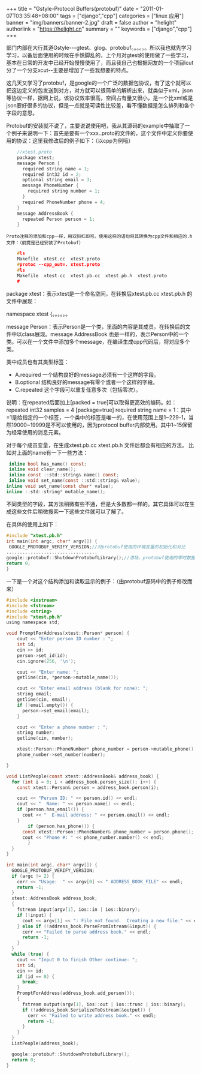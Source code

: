 +++
title = "Gstyle-Protocol Buffers(protobuf)"
date = "2011-01-07T03:35:48+08:00"
tags = ["django","cpp"]
categories = ["linux 应用"]
banner = "img/banners/banner-2.jpg"
draft = false
author = "helight"
authorlink = "https://helight.cn"
summary = ""
keywords = ["django","cpp"]
+++

部门内部在大行其道Gstyle---gtest、glog、protobuf。。。。。。所以我也就先学习学习，以备后面使用的时候在手慌脚乱的，上个月对gtest的使用做了一些学习，基本在日常的开发中已经开始慢慢使用了，而且我自己也根据网友的一个项目lcut分了一个分支xcut--主要是增加了一些我想要的特点。

这几天又学习了protobuf，是google的一个广泛的数据包协议，有了这个就可以把这边定义的包发送到对方，对方就可以很简单的解析出来，就类似于xml，json等协议一样，据网上说，该协议效率很高，空间占有量又很小，是一个比xml或是json要好很多的协议，但是一点就是可读性比较差，看不懂数据是怎么排列和各个字段的意思。
<!--more-->
Protobuf的安装就不说了，主要说说使用吧，我从其源码的example中抽取了一个例子来说明一下：首先是要有一个xxx..proto的文件的，这个文件中定义你要使用的协议：这里我修改后的例子如下：（以cpp为例哦）
```c
	//xtest.proto
	package xtest;
	message Person {
	  required string name = 1;
	  required int32 id = 2;    
	  optional string email = 3;
	  message PhoneNumber {
	    required string number = 1;
	  }
	  required PhoneNumber phone = 4;
	}
	message AddressBook {
	  repeated Person person = 1;
	}
```
	Proto注释的添加和cpp一样，用双斜杠即可。使用这样的语句将其转换为cpp文件和相应的.h文件：（前提是已经安装了Protobuf）
```c
	#ls
	Makefile  xtest.cc  xtest.proto
	#protoc --cpp_out=. xtest.proto
	#ls
	Makefile  xtest.cc  xtest.pb.cc  xtest.pb.h  xtest.proto
	#
```
package xtest：表示xtest是一个命名空间，在转换后xtest.pb.cc  xtest.pb.h 的文件中展现：

namespace xtest {。。。。。。

message Person：表示Person是一个类，里面的内容是其成员。在转换后的文件中以class展现。message AddressBook 也是一样的，表示Person中的一个类。可以在一个文件中添加多个message，在编译生成cpp代码后，将对应多个类。

类中成员也有其类型标签：
*	A.required 一个结构良好的message必须有一个这样的字段。
*	B.optional 结构良好的message有零个或者一个这样的字段。
*	C.repeated 这个字段可以重复任意多次（包括零次）。

说明：在repeated后面加上[packed = true]可以取得更高效的编码。如：repeated int32 samples = 4 [package=true]
required string name = 1：其中=1是给指定的一个标签，一个类中的标签是唯一的，在使用范围上是1~229-1，当然19000~19999是不可以使用的，因为protocol buffer内部使用。其中1~15保留为经常使用的消息元素。

对于每个成员变量，在生成xtest.pb.cc  xtest.pb.h 文件后都会有相应的方法。
比如对上面的name有一下一些方法：
```c
 inline bool has_name() const;
 inline void clear_name();
 inline const ::std::string& name() const;
 inline void set_name(const ::std::string& value); 
inline void set_name(const char* value); 
inline ::std::string* mutable_name();
```
不同类型的字段，其方法稍微有些不通，但是大多数都一样的。其它具体可以在生成这些文件后稍微搜索一下这些文件就可以了解了。

在具体的使用上如下：

```c
#include "xtest.pb.h"
int main(int argc, char* argv[]) { 
 GOOGLE_PROTOBUF_VERIFY_VERSION;//对protobuf使用的环境变量的初始化和对比
..................................  
google::protobuf::ShutdownProtobufLibrary();//清场，protobuf使用的零时数据，环境变量等  
return 0;
}
```
一下是一个对这个结构添加和读取显示的例子：（由protobuf源码中的例子修改而来）
```c
#include <iostream>
#include <fstream>
#include <string>
#include "xtest.pb.h"
using namespace std;

void PromptForAddress(xtest::Person* person) {
    cout << "Enter person ID number : ";
    int id;
    cin >> id;
    person->set_id(id);
    cin.ignore(256, '\n');

    cout << "Enter name: ";
    getline(cin, *person->mutable_name());

    cout << "Enter email address (blank for none): ";
    string email;
    getline(cin, email);
    if (!email.empty()) {
      person->set_email(email);
    }

    cout << "Enter a phone number : ";
    string number;
    getline(cin, number);

    xtest::Person::PhoneNumber* phone_number = person->mutable_phone();
    phone_number->set_number(number);

}

void ListPeople(const xtest::AddressBook& address_book) {
  for (int i = 0; i < address_book.person_size(); i++) {
    const xtest::Person& person = address_book.person(i);

    cout << "Person ID: " << person.id() << endl;
    cout << "  Name: " << person.name() << endl;
    if (person.has_email()) {
      cout << "  E-mail address: " << person.email() << endl;
    }
        if (person.has_phone()) {
      const xtest::Person::PhoneNumber& phone_number = person.phone();
      cout << "Phone #: " << phone_number.number() << endl;
        }
  }
}

int main(int argc, char* argv[]) {
  GOOGLE_PROTOBUF_VERIFY_VERSION;
  if (argc != 2) {
    cerr << "Usage:  " << argv[0] << " ADDRESS_BOOK_FILE" << endl;
    return -1;
  }
  xtest::AddressBook address_book;
  {
    fstream input(argv[1], ios::in | ios::binary);
    if (!input) {
      cout << argv[1] << ": File not found.  Creating a new file." << endl;
    } else if (!address_book.ParseFromIstream(&input)) {
      cerr << "Failed to parse address book." << endl;
      return -1;
    }
  }
  while (true) {
    cout << "Input 0 to finish Other continue: ";
    int id;
    cin >> id;
    if (id == 0) {
      break;
    }
    PromptForAddress(address_book.add_person());
    {
      fstream output(argv[1], ios::out | ios::trunc | ios::binary);
      if (!address_book.SerializeToOstream(&output)) {
        cerr << "Failed to write address book." << endl;
        return -1;
      }
    }
  }
  ListPeople(address_book);

  google::protobuf::ShutdownProtobufLibrary();
  return 0;
}
```